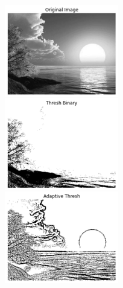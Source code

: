 <img src="Results/ss-1.png" width="300px">
<img src="Results/ss-2.png" width="300px">
<img src="Results/ss-3.png" width="300px">